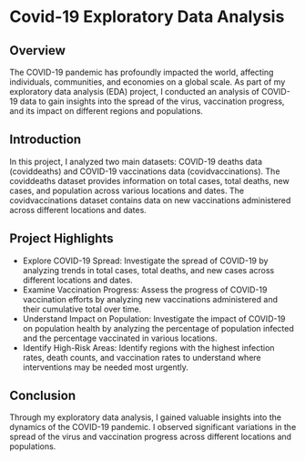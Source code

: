 
# Covid-19 Exploratory Data Analysis

## Overview
The COVID-19 pandemic has profoundly impacted the world, affecting individuals, communities, and economies on a global scale. As part of my exploratory data analysis (EDA) project, I conducted an analysis of COVID-19 data to gain insights into the spread of the virus, vaccination progress, and its impact on different regions and populations.

## Introduction

In this project, I analyzed two main datasets: COVID-19 deaths data (coviddeaths) and COVID-19 vaccinations data (covidvaccinations). The coviddeaths dataset provides information on total cases, total deaths, new cases, and population across various locations and dates. The covidvaccinations dataset contains data on new vaccinations administered across different locations and dates.

## Project Highlights

- Explore COVID-19 Spread: Investigate the spread of COVID-19 by analyzing trends in total cases, total deaths, and new cases across different locations and dates.
- Examine Vaccination Progress: Assess the progress of COVID-19 vaccination efforts by analyzing new vaccinations administered and their cumulative total over time.
- Understand Impact on Population: Investigate the impact of COVID-19 on population health by analyzing the percentage of population infected and the percentage vaccinated in various locations.
- Identify High-Risk Areas: Identify regions with the highest infection rates, death counts, and vaccination rates to understand where interventions may be needed most urgently.


## Conclusion

Through my exploratory data analysis, I gained valuable insights into the dynamics of the COVID-19 pandemic. I observed significant variations in the spread of the virus and vaccination progress across different locations and populations.
